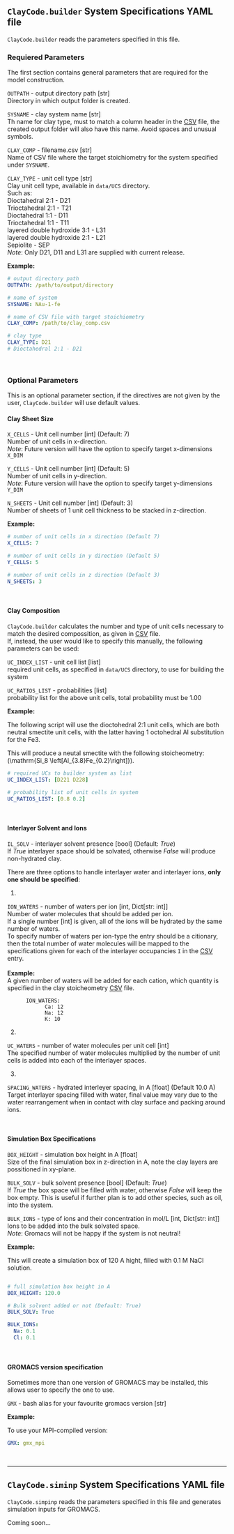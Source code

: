 ## `ClayCode.builder` System Specifications YAML file 

`ClayCode.builder` reads the parameters specified in this file.


### Requiered Parameters

The first section contains general parameters that are required for the model construction.


`OUTPATH`  - output directory path [str] <br/>
Directory in which output folder is created.


`SYSNAME` - clay system name [str] <br/>
Th name for clay type, must to match a column header in the [CSV](CSV.md) file, the created output folder will also have this name. Avoid spaces and unusual symbols.


`CLAY_COMP` - filename.csv [str] <br/>
Name of CSV file where the target stoichiometry for the system specified under `SYSNAME`.


`CLAY_TYPE` - unit cell type [str] <br/>
Clay unit cell type, available in `data/UCS` directory. <br/>
Such as:<br/>
Dioctahedral 2:1 - D21  <br/>
Trioctahedral 2:1 - T21  <br/>
Dioctahedral 1:1 - D11  <br/>
Trioctahedral 1:1 - T11  <br/>
layered double hydroxide 3:1 - L31  <br/>
layered double hydroxide 2:1 - L21  <br/>
Sepiolite - SEP  <br/>
*Note*: Only D21, D11 and L31 are supplied with current release. 


**Example:**

```yaml
# output directory path
OUTPATH: /path/to/output/directory

# name of system
SYSNAME: NAu-1-fe

# name of CSV file with target stoichiometry
CLAY_COMP: /path/to/clay_comp.csv

# clay type
CLAY_TYPE: D21
# Dioctahedral 2:1 - D21
```

<br/>


### Optional Parameters

This is an optional parameter section, if the directives are not given by the user, `ClayCode.builder` will use default values.

#### Clay Sheet Size

`X_CELLS` - Unit cell number [int] (Default: 7)<br/>
Number of unit cells in x-direction. <br/>
*Note*: Future version will have the option to specify target x-dimensions `X_DIM`

`Y_CELLS` - Unit cell number [int] (Default: 5) <br/>
Number of unit cells in y-direction. <br/>
*Note*: Future version will have the option to specify target y-dimensions `Y_DIM`

`N_SHEETS` - Unit cell number [int] (Default: 3) <br/>
Number of sheets of 1 unit cell thickness to be stacked in z-direction.<br/>


**Example:**

```yaml
# number of unit cells in x direction (Default 7)
X_CELLS: 7

# number of unit cells in y direction (Default 5)
Y_CELLS: 5

# number of unit cells in z direction (Default 3)
N_SHEETS: 3
```

<br/>


#### Clay Composition 

`ClayCode.builder` calculates the number and type of unit cells necessary to match the desired compossition, as given in [CSV](CSV.md) file. <br/>
If, instead, the user would like to specify this manually, the following parameters can be used:

`UC_INDEX_LIST` - unit cell list [list] <br/>
required unit cells, as specified in `data/UCS` directory, to use for building the system

`UC_RATIOS_LIST` - probabilities [list]<br/>
 probability list for the above unit cells, total probability must be 1.00


**Example:**

The following script will use the dioctohedral 2:1 unit cells, which are both neutral smectite unit cells, with the latter having 1 octohedral Al substitution for the Fe3.

This will produce a neutal smectite with the following stoicheometry: \(\mathrm{Si_8 \left[Al_{3.8}Fe_{0.2}\right]}\).

```yaml
# required UCs to builder system as list
UC_INDEX_LIST: [D221 D228]

# probability list of unit cells in system
UC_RATIOS_LIST: [0.8 0.2]
```
<br/>


#### Interlayer Solvent and Ions

`IL_SOLV` - interlayer solvent presence [bool] (Default: *True*)<br/>
If *True* interlayer space should be solvated, otherwise *False* will produce non-hydrated clay.

There are three options to handle interlayer water and interlayer ions, **only one should be specified**:

1. 
`ION_WATERS` - number of waters per ion [int, Dict[str: int]] <br/>
Number of water molecules that should be added per ion. <br/> 
If a single number [int] is given, all of the ions will be hydrated by the same number of waters. <br/>
To specify number of waters per ion-type the entry should be a citionary, then the total number of water molecules will be mapped to the specifications given for each of the  interlayer occupancies `I` in the [CSV](CSV.md) entry.<br/>
<br/>
**Example:**<br/>
A given number of waters will be added for each cation, which quantity is specified in the clay stoicheometry [CSV](CSV.md) file.

          ION_WATERS: 
                Ca: 12
                Na: 12
                K: 10
          

2. 
`UC_WATERS` - number of water molecules per unit cell [int] <br/>
The specified number of water molecules multiplied by the number of unit cells is added into each of the interlayer spaces.

3. 
`SPACING_WATERS` - hydrated interleyer spacing, in A [float] (Default 10.0 A) <br/>
Target interlayer spacing filled with water, final value may vary due to the water rearrangement when in contact with clay surface and packing around ions.

<br/>


#### Simulation Box Specifications

`BOX_HEIGHT` - simulation box height in A [float]  <br/>
Size of the final simulation box in z-direction in A, note the clay layers are possitioned in xy-plane.


`BULK_SOLV` - bulk solvent presence [bool] (Default: *True*)<br/>
If *True* the box space will be filled with water, otherwise *False* will keep the box empty. This is useful if further plan is to add other species, such as oil, into the system.

`BULK_IONS` - type of ions and their concentration in mol/L [int, Dict[str: int]] <br/>
Ions to be added into the bulk solvated space. <br/>
*Note*: Gromacs will not be happy if the system is not neutral!

**Example:**

This will create a simulation box of 120 A hight, filled with 0.1 M NaCl solution.

```yaml

# full simulation box height in A 
BOX_HEIGHT: 120.0

# Bulk solvent added or not (Default: True)
BULK_SOLV: True

BULK_IONS:
  Na: 0.1
  Cl: 0.1
```
<br/>

#### GROMACS version specification

Sometimes more than one version of GROMACS may be installed, this allows user to specify the one to use. 


`GMX` - bash alias for your favourite gromacs version [str]

**Example:**

To use your MPI-compiled version:

```yaml
GMX: gmx_mpi
```
<br/>


***

## `ClayCode.siminp` System Specifications YAML file 

`ClayCode.simpinp` reads the parameters specified in this file and generates simulation inputs for GROMACS.


Coming soon...